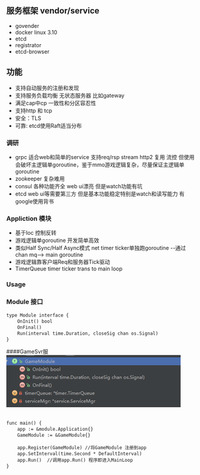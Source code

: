## 服务框架 vendor/service
* govender
* docker linux 3.10
* etcd
* registrator
* etcd-browser

## 功能
* 支持自动服务的注册和发现
* 支持服务负载均衡 无状态服务器 比如gateway
* 满足cap中cp 一致性和分区容忍性
* 支持http 和 tcp
* 安全：TLS
* 可靠: etcd使用Raft适当分布

### 调研
* grpc 适合web和简单的service 支持req/rsp stream http2 复用 流控 但使用会破坏主逻辑单goroutine，鉴于mmo游戏逻辑复杂，尽量保证主逻辑单goroutine
* zookeeper 复杂难用
* consul 各种功能齐全 web ui漂亮 但是watch功能有坑
* etcd web ui等需要第三方 但是基本功能稳定特别是watch和读写能力 有google使用背书


### Appliction 模块
* 基于Ioc 控制反转
* 游戏逻辑单goroutine 开发简单高效
* 类似Half Sync/Half Async模式 net timer ticker单独跑goroutine --通过chan mq--> main goroutine
* 游戏逻辑靠客户端Req和服务器Tick驱动
* TimerQueue timer ticker trans to main loop

### Usage
### Module 接口
```
type Module interface {
    OnInit() bool
    OnFinal()
    Run(interval time.Duration, closeSig chan os.Signal)
}
```
####GameSvr服
![cmd-markdown-logo](game_module.png)
```

func main() {
    app := &module.Application{}
    GameModule := &GameModule{}

    app.Register(GameModule) //将GameModule 注册到app
    app.SetInterval(time.Second * DefaultInterval)
    app.Run()  //调用app.Run() 程序即进入MainLoop
}
```
